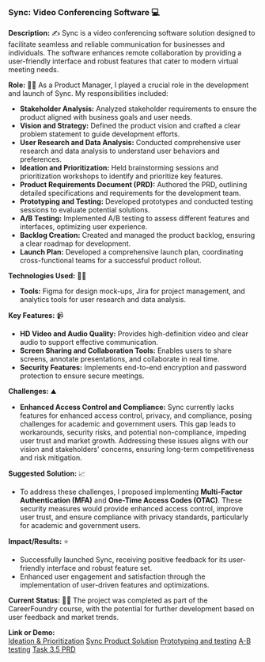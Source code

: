 ### Sync: Video Conferencing Software 💻

**Description:**  ✍️
Sync is a video conferencing software solution designed to facilitate seamless and reliable communication for businesses and individuals. The software enhances remote collaboration by providing a user-friendly interface and robust features that cater to modern virtual meeting needs.

**Role:**  👨‍🏭
As a Product Manager, I played a crucial role in the development and launch of Sync. My responsibilities included:

- **Stakeholder Analysis:** Analyzed stakeholder requirements to ensure the product aligned with business goals and user needs.
- **Vision and Strategy:** Defined the product vision and crafted a clear problem statement to guide development efforts.
- **User Research and Data Analysis:** Conducted comprehensive user research and data analysis to understand user behaviors and preferences.
- **Ideation and Prioritization:** Held brainstorming sessions and prioritization workshops to identify and prioritize key features.
- **Product Requirements Document (PRD):** Authored the PRD, outlining detailed specifications and requirements for the development team.
- **Prototyping and Testing:** Developed prototypes and conducted testing sessions to evaluate potential solutions.
- **A/B Testing:** Implemented A/B testing to assess different features and interfaces, optimizing user experience.
- **Backlog Creation:** Created and managed the product backlog, ensuring a clear roadmap for development.
- **Launch Plan:** Developed a comprehensive launch plan, coordinating cross-functional teams for a successful product rollout.

**Technologies Used:**  🧑‍💻
- **Tools:** Figma for design mock-ups, Jira for project management, and analytics tools for user research and data analysis.

**Key Features:** 📹
- **HD Video and Audio Quality:** Provides high-definition video and clear audio to support effective communication.
- **Screen Sharing and Collaboration Tools:** Enables users to share screens, annotate presentations, and collaborate in real time.
- **Security Features:** Implements end-to-end encryption and password protection to ensure secure meetings.

**Challenges:**  ⛰️
- **Enhanced Access Control and Compliance:** Sync currently lacks features for enhanced access control, privacy, and compliance, posing challenges for academic and government users. This gap leads to workarounds, security risks, and potential non-compliance, impeding user trust and market growth. Addressing these issues aligns with our vision and stakeholders' concerns, ensuring long-term competitiveness and risk mitigation.

**Suggested Solution:**  📈
- To address these challenges, I proposed implementing **Multi-Factor Authentication (MFA)** and **One-Time Access Codes (OTAC)**. These security measures would provide enhanced access control, improve user trust, and ensure compliance with privacy standards, particularly for academic and government users.

**Impact/Results:**  ⭐
- Successfully launched Sync, receiving positive feedback for its user-friendly interface and robust feature set.
- Enhanced user engagement and satisfaction through the implementation of user-driven features and optimizations.

**Current Status:**  👨‍🎓
The project was completed as part of the CareerFoundry course, with the potential for further development based on user feedback and market trends.

**Link or Demo:**  
[Ideation & Prioritization](https://github.com/user-attachments/files/16495543/Task.2.5.Ideation.Prioritization.pdf)
[Sync Product Solution](https://github.com/user-attachments/files/16495553/Task.2.6.Sync.Product.Solution.pdf)
[Prototyping and testing](https://github.com/user-attachments/files/16495562/Task.3.2.Prototyping.and.testing.pdf)
[A-B testing](https://github.com/user-attachments/files/16495572/Task.3.3.A-B.testing.pdf)
[Task 3.5 PRD](https://github.com/user-attachments/files/16495580/Task.3.5.PRD.pdf)
